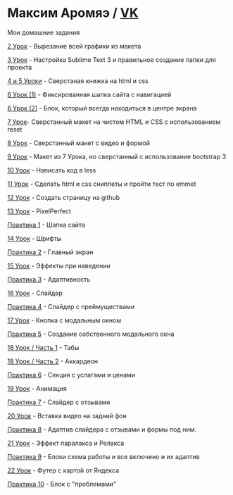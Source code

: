 

# Максим Аромяэ / [VK](https://vk.com/m.aromae)
Мои домашние задания


[2 Урок](https://github.com/makcarom/makcarom.github.io/tree/master/lesson_02) - Вырезание всей графики из макета


[3 Урок](https://github.com/makcarom/makcarom.github.io/tree/master/lessons_03) - Настройка Sublime Text 3 и правильное создание папки для проекта


[4 и 5 Уроки](makcarom.github.io/lessons_04_05) - Сверстаная книжка на html и css


[6 Урок (1)](makcarom.github.io/lesson_06.1) - Фиксированная шапка сайта с навигацией


[6 Урок (2)](makcarom.github.io/lesson_06.2) - Блок, который всегда находиться в центре экрана


[7 Урок](makcarom.github.io/lesson_07)- Сверстанный макет на чистом HTML и CSS с использованием reset


[8 Урок](makcarom.github.io/lesson_08) - Сверстанный макет с видео и формой


[9 Урок](makcarom.github.io/lesson_09) - Макет из 7 Урока, но сверстанный с использование bootstrap 3


[10 Урок](https://github.com/makcarom/makcarom.github.io/tree/master/lesson_10) - Написать код в less


[11 Урок](https://github.com/makcarom/makcarom.github.io/tree/master/lesson_11) - Сделать html и css сниппеты и пройти тест по emmet


[12 Урок](#) - Создать страницу на github


[13 Урок](makcarom.github.io/lesson_13) - PixelPerfect


[Практика 1](makcarom.github.io/lesson_14) - Шапка сайта


[14 Урок](makcarom.github.io/lesson_14.1) - Шрифты


[Практика 2](makcarom.github.io/lesson_15) - Главный экран


[15 Урок](makcarom.github.io/lesson_15.1) - Эффекты при наведении


[Практика 3](makcarom.github.io/lesson_16) - Адаптивность


[16 Урок](makcarom.github.io/lesson_16.1) - Слайдер


[Практика 4](makcarom.github.io/lesson_17) - Слайдер с преймуществами


[17 Урок](makcarom.github.io/lesson_17.1) - Кнопка с модальным окном


[Практика 5](makcarom.github.io/lesson_18) - Создание собственного модального окна


[18 Урок / Часть 1](makcarom.github.io/lesson_18.2) - Табы


[18 Урок / Часть 2](makcarom.github.io/lesson_18.1) - Аккардеон



[Практика 6](makcarom.github.io/lesson_19) - Секция с услагами и ценами


[19 Урок](makcarom.github.io/lesson_19.1) - Анимация


[Практика 7](makcarom.github.io/lesson_20) - Слайдер с отзывами


[20 Урок](makcarom.github.io/lesson_20.1) - Вставка видео на задний фон


[Практика 8](makcarom.github.io/lesson_21) - Адаптив слайдера с отзывами и формы под ним.


[21 Урок](makcarom.github.io/lesson_21.1) - Эффект паралакса и Релакса


[Практика 9](makcarom.github.io/lesson_22) - Блоки схема работы и все включено и их адаптив


[22 Урок](makcarom.github.io/lesson_22.1) - Футер с картой от Яндекса


[Практика 10](makcarom.github.io/lesson_23) - Блок с "проблемами"

